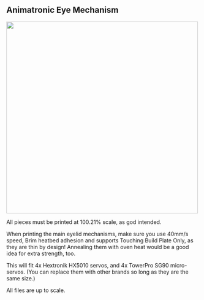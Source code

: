 ## Animatronic Eye Mechanism


<a href="url"><img src="https://github.com/misses-robot/Sylvie-The-Robot/blob/master/blender/v0.20/animatronic-eyes/Screenshot%20from%202019-02-10%2017-31-35.png" width="500" ></a>

All pieces must be printed at 100.21% scale, as god intended.

When printing the main eyelid mechanisms, make sure you use 40mm/s speed, Brim heatbed adhesion and supports Touching Build Plate Only, as they are thin by design! Annealing them with oven heat would be a good idea for extra strength, too.

This will fit 4x Hextronik HX5010 servos, and 4x TowerPro SG90 micro-servos. (You can replace them with other brands so long as they are the same size.)

All files are up to scale.


